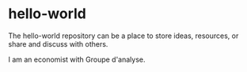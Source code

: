 # hello-world
The hello-world repository can be a place to store ideas, resources, or share and discuss with others.

I am an economist with Groupe d'analyse.
